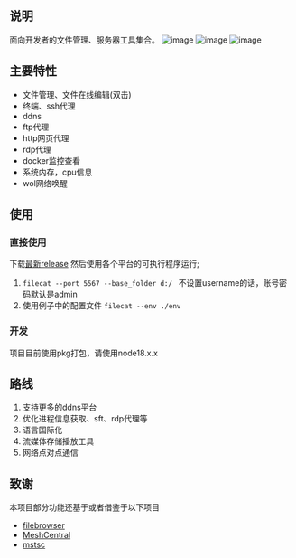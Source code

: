 ## 说明
面向开发者的文件管理、服务器工具集合。
![image](https://github.com/xiaobaidadada/filecat/assets/61794688/516ef7db-65c6-4f2d-b6e6-18b35f6e81a7)
![image](https://github.com/xiaobaidadada/filecat/assets/61794688/97c630c5-6c0f-48d2-9a67-20b2ff86eae9)
![image](https://github.com/xiaobaidadada/filecat/assets/61794688/a3383438-57ff-43db-ae17-3e500d99ea5f)

## 主要特性
-  文件管理、文件在线编辑(双击)
- 终端、ssh代理
- ddns
- ftp代理
- http网页代理
- rdp代理
- docker监控查看
- 系统内存，cpu信息
- wol网络唤醒
## 使用
### 直接使用
下载[最新release](https://github.com/xiaobaidadada/filecat/releases/tag/%E5%88%9D%E5%A7%8B%E5%8C%96)
然后使用各个平台的可执行程序运行;
1. `filecat --port 5567 --base_folder d:/ `  不设置username的话，账号密码默认是admin
2. 使用例子中的配置文件 `filecat --env ./env`
### 开发
项目目前使用pkg打包，请使用node18.x.x
## 路线
1. 支持更多的ddns平台
2. 优化进程信息获取、sft、rdp代理等
3. 语言国际化
3. 流媒体存储播放工具
4. 网络点对点通信
## 致谢
本项目部分功能还基于或者借鉴于以下项目
- [filebrowser](https://github.com/filebrowser/filebrowser)
- [MeshCentral](https://github.com/Ylianst/MeshCentral)
- [mstsc](https://github.com/citronneur/mstsc.js)
